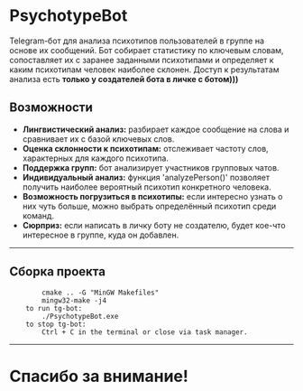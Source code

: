 # PsychotypeBot

Telegram-бот для анализа психотипов пользователей в группе на основе их сообщений.
Бот собирает статистику по ключевым словам, сопоставляет их с заранее заданными психотипами и определяет к каким психотипам человек наиболее склонен. Доступ к результатам анализа есть **только у создателей бота в личке с ботом)))**

## Возможности

- **Лингвистический анализ:** разбирает каждое сообщение на слова и сравнивает их с базой ключевых слов.
- **Оценка склонности к психотипам:** отслеживает частоту слов, характерных для каждого психотипа.
- **Поддержка групп:** бот анализирует участников групповых чатов.
- **Индивидуальный анализ:** функция 'analyzePerson()' позволяет получить наиболее вероятный психотип конкретного человека.
- **Возможность погрузиться в психотипы:** если интересно узнать о них чуть больше, можно выбрать определённый психотип среди команд.
- **Сюрприз:** если написать в личку боту не создателю, будет кое-что интересное в группе, куда он добавлен.

---

## Сборка проекта

```to build tg-bot: (in 'build' folder)
        cmake .. -G "MinGW Makefiles"
        mingw32-make -j4
    to run tg-bot: 
        ./PsychotypeBot.exe
    to stop tg-bot:
        Ctrl + C in the terminal or close via task manager.

````
---
# Спасибо за внимание!
